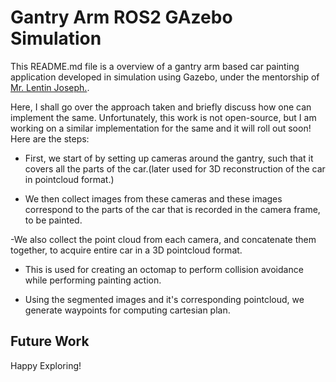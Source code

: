 # Gantry Arm ROS2 GAzebo Simulation 

This README.md file is a overview of a gantry arm based car painting application developed in simulation using Gazebo, under the mentorship of [Mr. Lentin Joseph.](https://www.linkedin.com/in/lentinjoseph/).

Here, I shall go over the approach taken and briefly discuss how one can implement the same. Unfortunately, this work is not open-source, but I am working on a similar implementation for the same and it will roll out soon!
Here are the steps:

- First, we start of by setting up cameras around the gantry, such that it covers all the parts of the car.(later used for 3D reconstruction of the car in pointcloud format.)

- We then collect images from these cameras and these images correspond to the parts of the car that is recorded in the camera frame, to be painted.

-We also collect the point cloud from each camera, and concatenate them together, to acquire entire car in a 3D pointcloud format.

- This is used for creating an octomap to perform collision avoidance while performing painting action.

- Using the segmented images and it's corresponding pointcloud, we generate waypoints for computing cartesian plan.


## Future Work

Happy Exploring!
